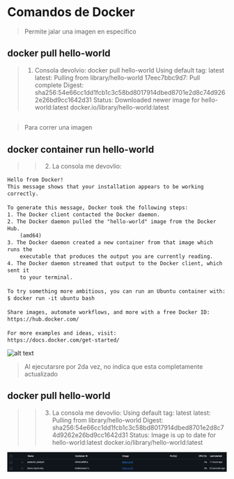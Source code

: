 
 # Comandos de Docker

> Permite jalar una imagen en especifico
##   docker pull hello-world

>  1. Consola devolvio:
    docker pull hello-world
    Using default tag: latest
    latest: Pulling from library/hello-world
    17eec7bbc9d7: Pull complete
    Digest: sha256:54e66cc1dd1fcb1c3c58bd8017914dbed8701e2d8c74d9262e26bd9cc1642d31
    Status: Downloaded newer image for hello-world:latest
    docker.io/library/hello-world:latest
##


> Para correr una imagen
##   docker container run hello-world

>  >2. La consola me devovlio:

    Hello from Docker!
    This message shows that your installation appears to be working correctly.

    To generate this message, Docker took the following steps:
    1. The Docker client contacted the Docker daemon.
    2. The Docker daemon pulled the "hello-world" image from the Docker Hub.
        (amd64)
    3. The Docker daemon created a new container from that image which runs the
        executable that produces the output you are currently reading.
    4. The Docker daemon streamed that output to the Docker client, which sent it
        to your terminal.

    To try something more ambitious, you can run an Ubuntu container with:
    $ docker run -it ubuntu bash

    Share images, automate workflows, and more with a free Docker ID:
    https://hub.docker.com/

    For more examples and ideas, visit:
    https://docs.docker.com/get-started/

![alt text](screenchots/image0.png)

> Al ejecutarsre por 2da vez, no indica que esta completamente actualizado

##   docker pull hello-world

> > 3. La consola me devovlio:
    Using default tag: latest
    latest: Pulling from library/hello-world
    Digest: sha256:54e66cc1dd1fcb1c3c58bd8017914dbed8701e2d8c74d9262e26bd9cc1642d31
    Status: Image is up to date for hello-world:latest
    docker.io/library/hello-world:latest

![alt text](screenshots/image1.png)
